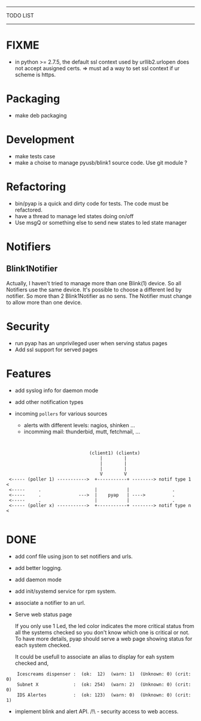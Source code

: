 *********
TODO LIST
*********

FIXME
=====

- in python >= 2.7.5, the default ssl context used by urllib2.urlopen does not
  accept ausigned certs. => must ad a way to set ssl context if ur scheme
  is https.

Packaging
=========

- make deb packaging

Development
===========

- make tests case
- make a choise to manage pyusb/blink1 source code. Use git module ?

Refactoring
===========

- bin/pyap is a quick and dirty code for tests. The code must be refactored.
- have a thread to manage led states doing on/off
- Use msgQ or something else to send new states to led state manager

Notifiers
=========

Blink1Notifier
--------------

Actually, I haven't tried to manage more than one Blink(1) device.
So all Notifiers use the same device. It's possible to choose a different
led by notifier. So more than 2 Blink1Notifier as no sens.
The Notifier must change to allow more than one device.


Security
========

- run pyap has an unprivileged user when serving status pages
- Add ssl support for served pages


Features
========

- add syslog info for daemon mode

- add other notification types
- incoming `pollers` for various sources

  - alerts with different levels: nagios, shinken ...
  - incomming mail: thunderbid, mutt, fetchmail,  ...


```


                               (client1) (clientx)
                                   |        |
                                   |        |
                                   |        |
                                   V        V
 <----- (poller 1) ----------->  +-----------+ --------> notif type 1 <
 <-----     .                    |           |                .
 <-----     .              --->  |    pyap   | ---->          .
 <-----     .                    |           |                .
 <----- (poller x) ----------->  +-----------+ --------> notif type n <


```


DONE
====
- add conf file using json to set notifiers and urls.
- add better logging.
- add daemon mode
- add init/systemd service for rpm system.
- associate a notifier to an url.
- Serve web status page

  If you only use 1 Led, the led color indicates the more critical status from
  all the systems checked so you don't know which one is critical or not.
  To have more details, pyap should serve a web page showing status for
  each system checked.

  It could be usefull to associate an alias to display for eah system checked and,

```
    Icescreams dispenser :  (ok:  12)  (warn: 1)  (Unknown: 0) (crit: 0)
    Subnet X             :  (ok: 254)  (warn: 2)  (Unknown: 0) (crit: 0)
    IDS Alertes          :  (ok: 123)  (warn: 0)  (Unknown: 0) (crit: 1)

```
- implement blink and alert API.
  /!\ - security access to web access.
